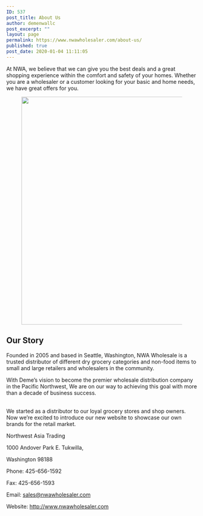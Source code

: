 ```yaml
---
ID: 537
post_title: About Us
author: demenwallc
post_excerpt: ""
layout: page
permalink: https://www.nwawholesaler.com/about-us/
published: true
post_date: 2020-01-04 11:11:05
---
```

<!-- wp:paragraph -->
<p>At NWA, we believe that we can give you the best deals and a great shopping experience within the comfort and safety of your homes. Whether you are a wholesaler or a customer looking for your basic and home needs, we have great offers for you.</p>
<!-- /wp:paragraph -->

<!-- wp:image {"align":"center","id":17308,"width":600,"height":600,"sizeSlug":"large"} -->
<div class="wp-block-image"><figure class="aligncenter size-large is-resized"><img src="https://www.nwawholesaler.com/wp-content/uploads/2020/05/man-pushing-hand-truck-beside-building-2047397-1024x1024.jpg" alt="" class="wp-image-17308" width="600" height="600"/></figure></div>
<!-- /wp:image -->

<!-- wp:heading {"align":"center","textColor":"vivid-red"} -->
<h2 class="has-vivid-red-color has-text-color has-text-align-center">Our Story</h2>
<!-- /wp:heading -->

<!-- wp:paragraph -->
<p>Founded in 2005 and based in Seattle, Washington, NWA Wholesale is a trusted distributor of different dry grocery categories and non-food items to small and large retailers and wholesalers in the community. </p>
<!-- /wp:paragraph -->

<!-- wp:paragraph -->
<p></p>
<!-- /wp:paragraph -->

<!-- wp:paragraph -->
<p>With Deme’s vision to become the premier wholesale distribution company in the Pacific Northwest, We are on our way to achieving this goal with more than a decade of business success.</p>
<!-- /wp:paragraph -->

<!-- wp:paragraph -->
<p><br>We started as a distributor to our loyal grocery stores and shop owners. Now we’re excited to introduce our new website to showcase our own brands for the retail market.</p>
<!-- /wp:paragraph -->

<!-- wp:paragraph -->
<p>Northwest Asia Trading</p>
<!-- /wp:paragraph -->

<!-- wp:paragraph -->
<p>1000 Andover Park E.&nbsp;Tukwilla,</p>
<!-- /wp:paragraph -->

<!-- wp:paragraph -->
<p>Washington 98188</p>
<!-- /wp:paragraph -->

<!-- wp:paragraph -->
<p>Phone: 425-656-1592</p>
<!-- /wp:paragraph -->

<!-- wp:paragraph -->
<p>Fax: 425-656-1593</p>
<!-- /wp:paragraph -->

<!-- wp:paragraph -->
<p>Email:&nbsp;<a href="mailto:sales@nwawholesaler.com">sales@nwawholesaler.com</a></p>
<!-- /wp:paragraph -->

<!-- wp:paragraph -->
<p>Website:&nbsp;<a href="https://www.nwawholesaler.com/" target="_blank" rel="noreferrer noopener">http://www.nwawholesaler.com</a></p>
<!-- /wp:paragraph -->